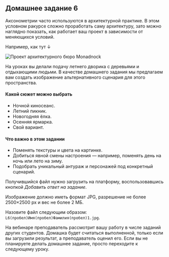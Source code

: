 ## Домашнее задание 6

Аксонометрии часто используются в архитектурной практике. В этом условном ракурсе сложно проработать саму архитектуру, зато можно наглядно показать, как работает ваш проект в зависимости от меняющихся условий.

Например, как тут ↓

![Проект архитектурного бюро Monadnock](/img/PSH_81/1666430670_9ac2bbc8eebb2b5c80a8d50e5e02c035.jpg)

На уроках вы делали подачу летнего дворика с деревьями и отдыхающими людьми. В качестве домашнего задания мы предлагаем вам создать изображение альтернативного сценария для этого пространства.

#### Какой сюжет можно выбрать

*   Ночной киносеанс.
*   Летний пикник.
*   Новогодняя ёлка.
*   Осенняя ярмарка.
*   Свой вариант.

#### Что важно в этом задании

*   Поменять текстуры и цвета на картинке.
*   Добиться явной смены настроения — например, поменять день на ночь или лето на зиму.
*   Подобрать уникальный антураж и персонажей под конкретный сценарий.

Получившийся файл нужно загрузить на платформу, воспользовавшись кнопкой *Добавить ответ на задание*. 

Изображение должно иметь формат JPG, разрешение не более 2500×2500 px и вес не более 2 МБ. 

Назовите файл следующим образом: `L6(пробел)Имя(пробел)Фамилия(пробел)1.jpg`.

На вебинаре преподаватель рассмотрит вашу работу в числе заданий других студентов. Домашка будет считаться выполненной, только если вы загрузили результат, а преподаватель оценил его. Если вы не планируете делать домашнее задание, просто переходите к следующему уроку.